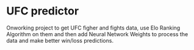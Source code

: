 # UFC predictor

Onworking project to get UFC figher and fights data, use Elo Ranking Algorithm on them and then add Neural Network Weights to process the data and make better win/loss predictions.
